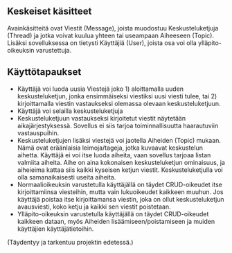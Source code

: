 ## Keskeiset käsitteet

Avainkäsitteitä ovat Viestit (Message), joista muodostuu Keskusteluketjuja (Thread) ja jotka voivat kuulua yhteen tai useampaan Aiheeseen (Topic). Lisäksi sovelluksessa on tietysti Käyttäjiä (User), joista osa voi olla ylläpito-oikeuksin varustettuja.

## Käyttötapaukset

* Käyttäjä voi luoda uusia Viestejä joko 1) aloittamalla uuden keskusteluketjun, jonka ensimmäiseksi viestiksi uusi viesti tulee, tai 2) kirjoittamalla viestin vastaukseksi olemassa olevaan keskusteluketjuun.
* Käyttäjä voi selailla keskusteluketjuja 
* Keskusteluketjuun vastaukseksi kirjoitetut viestit näytetään aikajärjestyksessä. Sovellus ei siis tarjoa toiminnallisuutta haarautuviin vastauspuihin.
* Keskusteluketjujen lisäksi viestejä voi jaotella Aiheiden (Topic) mukaan. Nämä ovat eräänlaisia leimoja/tageja, jotka kuvaavat keskustelun aihetta. Käyttäjä ei voi itse luoda aiheita, vaan sovellus tarjoaa listan valmiita aiheita. Aihe on aina kokonaisen keskusteluketjun ominaisuus, ja aiheieima kattaa siis kaikki kyseisen ketjun viestit. Keskusteluketjulla voi olla samanaikaisesti useita aiheita.
* Normaalioikeuksin varustetulla käyttäjällä on täydet CRUD-oikeudet itse kirjoittamiinsa viesteihin, mutta vain lukuoikeudet kaikkeen muuhun. Jos käyttäjä poistaa itse kirjoittamansa viestin, joka on ollut keskusteluketjun avausviesti, koko ketju ja kaikki sen viestit poistetaan.
* Ylläpito-oikeuksin varustetulla käyttäjällä on täydet CRUD-oikeudet kaikkeen dataan, myös Aiheiden lisäämiseen/poistamiseen ja muiden käyttäjien käyttäjätietoihin.

(Täydentyy ja tarkentuu projektin edetessä.)
